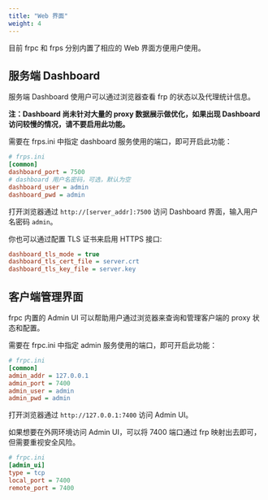 ```yaml
---
title: "Web 界面"
weight: 4
---
```


目前 frpc 和 frps 分别内置了相应的 Web 界面方便用户使用。

## 服务端 Dashboard

服务端 Dashboard 使用户可以通过浏览器查看 frp 的状态以及代理统计信息。

**注：Dashboard 尚未针对大量的 proxy 数据展示做优化，如果出现 Dashboard 访问较慢的情况，请不要启用此功能。**

需要在 frps.ini 中指定 dashboard 服务使用的端口，即可开启此功能：

```ini
# frps.ini
[common]
dashboard_port = 7500
# dashboard 用户名密码，可选，默认为空
dashboard_user = admin
dashboard_pwd = admin
```

打开浏览器通过 `http://[server_addr]:7500` 访问 Dashboard 界面，输入用户名密码 `admin`。

你也可以通过配置 TLS 证书来启用 HTTPS 接口:

```ini
dashboard_tls_mode = true
dashboard_tls_cert_file = server.crt
dashboard_tls_key_file = server.key
```

## 客户端管理界面

frpc 内置的 Admin UI 可以帮助用户通过浏览器来查询和管理客户端的 proxy 状态和配置。

需要在 frpc.ini 中指定 admin 服务使用的端口，即可开启此功能：

```ini
# frpc.ini
[common]
admin_addr = 127.0.0.1
admin_port = 7400
admin_user = admin
admin_pwd = admin
```

打开浏览器通过 `http://127.0.0.1:7400` 访问 Admin UI。

如果想要在外网环境访问 Admin UI，可以将 7400 端口通过 frp 映射出去即可，但需要重视安全风险。

```ini
# frpc.ini
[admin_ui]
type = tcp
local_port = 7400
remote_port = 7400
```
